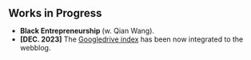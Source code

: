 <h1 id="Works in Progress"></h1>

<h2 style="margin: 30px 0px 10px;">Works in Progress</h2>

<ul>

<li><strong> Black Entrepreneurship </strong> (w. Qian Wang).</li>
<li><strong>[DEC. 2023]</strong> The <span style="color:#e74d3c"><a href="https://goindex.chen-song90.workers.dev">Googledrive index</a></span> has been now integrated to the webblog.</li>
</div>
</ul>
